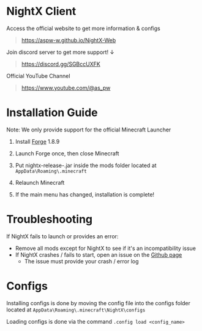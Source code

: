 # NightX Client

Access the official website to get more information & configs
> https://aspw-w.github.io/NightX-Web

Join discord server to get more support! ↓
> https://discord.gg/SGBccUXFK

Official YouTube Channel
> https://www.youtube.com/@as_pw

# Installation Guide

Note: We only provide support for the official Minecraft Launcher

1. Install [Forge](https://files.minecraftforge.net/net/minecraftforge/forge/index_1.8.9.html) 1.8.9

2. Launch Forge once, then close Minecraft

3. Put nightx-release-<version>.jar inside the mods folder located at `AppData\Roaming\.minecraft`

4. Relaunch Minecraft

5. If the main menu has changed, installation is complete!

# Troubleshooting

If NightX fails to launch or provides an error:

- Remove all mods except for NightX to see if it's an incompatibility issue
- If NightX crashes / fails to start, open an issue on the [Github page](https://github.com/Aspw-w/NightX-Client/issues)
  - The issue must provide your crash / error log

# Configs
Installing configs is done by moving the config file into the configs folder located at `AppData\Roaming\.minecraft\NightX\configs`

Loading configs is done via the command `.config load <config_name>`
